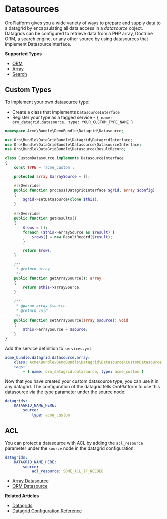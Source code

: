 <a id="customize-datagrids-datasource"></a>

# Datasources

OroPlatform gives you a wide variety of ways to prepare and supply data to a datagrid by encapsulating all data access in a *datasource* object. Datagrids can be configured to retrieve data from a PHP array, Doctrine ORM, a search engine, or any other source by using datasources that implement DatasourceInterface.

**Supported Types**

- [ORM](orm.md#customize-datagrids-datasource-orm)
- [Array](array.md#customize-datagrids-datasource-array)
- [Search](../../../../../bundles/platform/SearchBundle/configuration.md#db-search-configuration-datagrid)

<a id="customize-datagrids-datasource-custom-types"></a>

## Custom Types

To implement your own datasource type:

- Create a class that implements `DatasourceInterface`
- Register your type as a tagged service - `{ name: oro_datagrid.datasource, type: YOUR_CUSTOM_TYPE_NAME }`

```php
namespace Acme\Bundle\DemoBundle\Datagrid\Datasource;

use Oro\Bundle\DataGridBundle\Datagrid\DatagridInterface;
use Oro\Bundle\DataGridBundle\Datasource\DatasourceInterface;
use Oro\Bundle\DataGridBundle\Datasource\ResultRecord;

class CustomDatasource implements DatasourceInterface
{
    const TYPE = 'acme_custom';

    protected array $arraySource = [];

    #[\Override]
    public function process(DatagridInterface $grid, array $config)
    {
        $grid->setDatasource(clone $this);
    }

    #[\Override]
    public function getResults()
    {
        $rows = [];
        foreach ($this->arraySource as $result) {
            $rows[] = new ResultRecord($result);
        }

        return $rows;
    }

    /**
     * @return array
     */
    public function getArraySource(): array
    {
        return $this->arraySource;
    }

    /**
     * @param array $source
     * @return void
     */
    public function setArraySource(array $source): void
    {
        $this->arraySource = $source;
    }
}
```

Add the service definition to `services.yml`:

```yaml
acme_bundle.datagrid.datasource.array:
    class: Acme\Bundle\DemoBundle\Datagrid\Datasource\CustomDatasource
    tags:
        - { name: oro_datagrid.datasource, type: acme_custom }
```

Now that you have created your custom datasource type, you can use it in any datagrid. The configuration of the datagrid tells OroPlatform to use this datasource via the type parameter under the source node:

```yaml
datagrids:
    DATAGRID_NAME_HERE:
        source:
            type: acme_custom
```

## ACL

You can protect a datasource with ACL by adding the `acl_resource` parameter under the `source` node in the datagrid configuration:

```yaml
datagrids:
    DATAGRID_NAME_HERE:
        source:
            acl_resource: SOME_ACL_IF_NEEDED
```

* [Array Datasource](array.md)
* [ORM Datasource](orm.md)

**Related Articles**

* [Datagrids](../../../data-grids/index.md#data-grids)
* [Datagrid Configuration Reference](../../../../configuration/yaml/datagrids.md#reference-format-datagrids)
